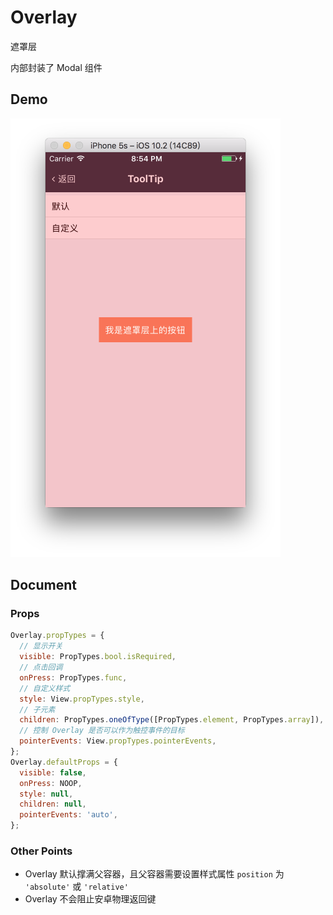 # Overlay

遮罩层

内部封装了 Modal 组件

## Demo

![](demo.png)

## Document

### Props

```js
Overlay.propTypes = {
  // 显示开关
  visible: PropTypes.bool.isRequired,
  // 点击回调
  onPress: PropTypes.func,
  // 自定义样式
  style: View.propTypes.style,
  // 子元素
  children: PropTypes.oneOfType([PropTypes.element, PropTypes.array]),
  // 控制 Overlay 是否可以作为触控事件的目标
  pointerEvents: View.propTypes.pointerEvents,
};
Overlay.defaultProps = {
  visible: false,
  onPress: NOOP,
  style: null,
  children: null,
  pointerEvents: 'auto',
};
```

### Other Points

- Overlay 默认撑满父容器，且父容器需要设置样式属性 `position` 为 `'absolute'` 或 `'relative'`
- Overlay 不会阻止安卓物理返回键
